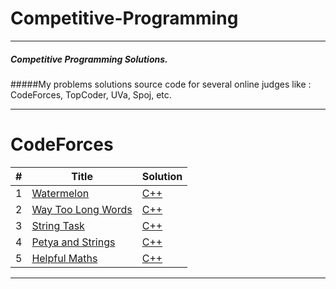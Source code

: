 # Competitive-Programming
***
##### Competitive Programming Solutions.

#####My problems solutions source code for several online judges like : CodeForces, TopCoder, UVa, Spoj, etc.

***

CodeForces
========
| # | Title | Solution |
|---| ----- | -------- |
|1|[Watermelon](http://codeforces.com/problemset/problem/4/A)| [C++](./P1A/CF4-D2-A.cpp)
|2|[Way Too Long Words](http://codeforces.com/problemset/problem/71/A)| [C++](./P1A/CF71-D2-A.cpp)
|3|[String Task](http://codeforces.com/problemset/problem/118/A)| [C++](./P1A/CF118-D2-A.cpp)
|4|[Petya and Strings](http://codeforces.com/problemset/problem/112/A)| [C++](./P1A/CF112-D2-A.cpp)
|5|[Helpful Maths](http://codeforces.com/problemset/problem/339/A)| [C++](./P1A/CF339-D2-A.cpp)
***